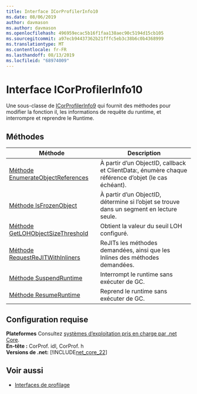 ```yaml
---
title: Interface ICorProfilerInfo10
ms.date: 08/06/2019
author: davmason
ms.author: davmason
ms.openlocfilehash: 496959ecac5b16f1faa138aec90c5194d15cb105
ms.sourcegitcommit: a97ecb94437362b21fffc5eb3c38b6c0b4368999
ms.translationtype: MT
ms.contentlocale: fr-FR
ms.lasthandoff: 08/13/2019
ms.locfileid: "68974009"
---
```

# <a name="icorprofilerinfo10-interface"></a>Interface ICorProfilerInfo10

Une sous-classe de [ICorProfilerInfo9](../../../../docs/framework/unmanaged-api/profiling/icorprofilerinfo9-interface.md) qui fournit des méthodes pour modifier la fonction il, les informations de requête du runtime, et interrompre et reprendre le Runtime.

## <a name="methods"></a>Méthodes  

| Méthode|Description|  
| ------------|-----------------|  
|[Méthode EnumerateObjectReferences](../../../../docs/framework/unmanaged-api/profiling/icorprofilerinfo10-enumerateobjectreferences-method.md)|À partir d’un ObjectID, callback et ClientData:, énumère chaque référence d’objet (le cas échéant). |
|[Méthode IsFrozenObject](../../../../docs/framework/unmanaged-api/profiling/icorprofilerinfo10-isfrozenobject-method.md)|À partir d’un ObjectID, détermine si l’objet se trouve dans un segment en lecture seule. |
|[Méthode GetLOHObjectSizeThreshold](../../../../docs/framework/unmanaged-api/profiling/icorprofilerinfo10-getlohobjectsizethreshold-method.md)|Obtient la valeur du seuil LOH configuré. |
|[Méthode RequestReJITWithInliners](../../../../docs/framework/unmanaged-api/profiling/icorprofilerinfo10-requestrejitwithinliners-method.md)| ReJITs les méthodes demandées, ainsi que les Inlines des méthodes demandées.  |
|[Méthode SuspendRuntime](../../../../docs/framework/unmanaged-api/profiling/icorprofilerinfo10-suspendruntime-method.md)| Interrompt le runtime sans exécuter de GC. |
|[Méthode ResumeRuntime](../../../../docs/framework/unmanaged-api/profiling/icorprofilerinfo10-resumeruntime-method.md)| Reprend le runtime sans exécuter de GC. |

## <a name="requirements"></a>Configuration requise  
**Plateformes** Consultez [systèmes d’exploitation pris en charge par .net Core](../../../core/windows-prerequisites.md#net-core-supported-operating-systems).  
**En-tête :** CorProf. idl, CorProf. h  
**Versions de .net:** [!INCLUDE[net_core_22](../../../../includes/net-core-30-md.md)] 
## <a name="see-also"></a>Voir aussi
- [Interfaces de profilage](../../../../docs/framework/unmanaged-api/profiling/profiling-interfaces.md)
